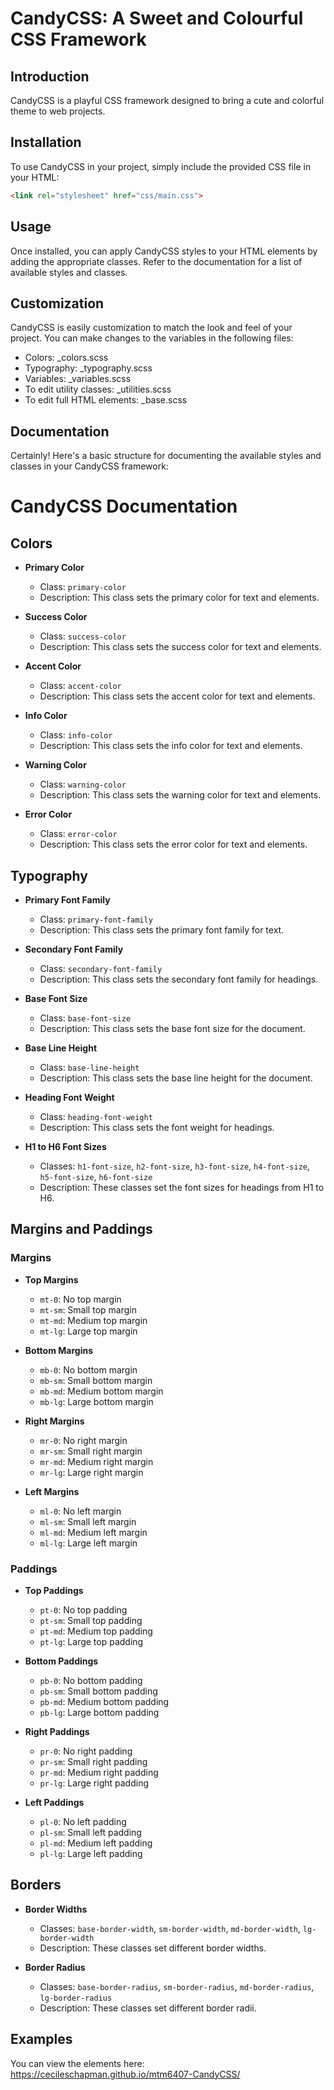 # CandyCSS: A Sweet and Colourful CSS Framework

## Introduction
CandyCSS is a playful CSS framework designed to bring a cute and colorful theme to web projects.

## Installation

To use CandyCSS in your project, simply include the provided CSS file in your HTML:

```html
<link rel="stylesheet" href="css/main.css">
```

## Usage

Once installed, you can apply CandyCSS styles to your HTML elements by adding the appropriate classes. Refer to the documentation for a list of available styles and classes.

## Customization

CandyCSS is easily customization to match the look and feel of your project. You can make changes to the variables in the following files:
- Colors: _colors.scss
- Typography: _typography.scss
- Variables: _variables.scss
- To edit utility classes: _utilities.scss
- To edit full HTML elements: _base.scss

## Documentation
Certainly! Here's a basic structure for documenting the available styles and classes in your CandyCSS framework:

# CandyCSS Documentation

## Colors

- **Primary Color**
  - Class: `primary-color`
  - Description: This class sets the primary color for text and elements.

- **Success Color**
  - Class: `success-color`
  - Description: This class sets the success color for text and elements.

- **Accent Color**
  - Class: `accent-color`
  - Description: This class sets the accent color for text and elements.

- **Info Color**
  - Class: `info-color`
  - Description: This class sets the info color for text and elements.

- **Warning Color**
  - Class: `warning-color`
  - Description: This class sets the warning color for text and elements.

- **Error Color**
  - Class: `error-color`
  - Description: This class sets the error color for text and elements.

## Typography

- **Primary Font Family**
  - Class: `primary-font-family`
  - Description: This class sets the primary font family for text.

- **Secondary Font Family**
  - Class: `secondary-font-family`
  - Description: This class sets the secondary font family for headings.

- **Base Font Size**
  - Class: `base-font-size`
  - Description: This class sets the base font size for the document.

- **Base Line Height**
  - Class: `base-line-height`
  - Description: This class sets the base line height for the document.

- **Heading Font Weight**
  - Class: `heading-font-weight`
  - Description: This class sets the font weight for headings.

- **H1 to H6 Font Sizes**
  - Classes: `h1-font-size`, `h2-font-size`, `h3-font-size`, `h4-font-size`, `h5-font-size`, `h6-font-size`
  - Description: These classes set the font sizes for headings from H1 to H6.

## Margins and Paddings

### Margins

- **Top Margins**
  - `mt-0`: No top margin
  - `mt-sm`: Small top margin
  - `mt-md`: Medium top margin
  - `mt-lg`: Large top margin

- **Bottom Margins**
  - `mb-0`: No bottom margin
  - `mb-sm`: Small bottom margin
  - `mb-md`: Medium bottom margin
  - `mb-lg`: Large bottom margin

- **Right Margins**
  - `mr-0`: No right margin
  - `mr-sm`: Small right margin
  - `mr-md`: Medium right margin
  - `mr-lg`: Large right margin

- **Left Margins**
  - `ml-0`: No left margin
  - `ml-sm`: Small left margin
  - `ml-md`: Medium left margin
  - `ml-lg`: Large left margin

### Paddings

- **Top Paddings**
  - `pt-0`: No top padding
  - `pt-sm`: Small top padding
  - `pt-md`: Medium top padding
  - `pt-lg`: Large top padding

- **Bottom Paddings**
  - `pb-0`: No bottom padding
  - `pb-sm`: Small bottom padding
  - `pb-md`: Medium bottom padding
  - `pb-lg`: Large bottom padding

- **Right Paddings**
  - `pr-0`: No right padding
  - `pr-sm`: Small right padding
  - `pr-md`: Medium right padding
  - `pr-lg`: Large right padding

- **Left Paddings**
  - `pl-0`: No left padding
  - `pl-sm`: Small left padding
  - `pl-md`: Medium left padding
  - `pl-lg`: Large left padding

## Borders

- **Border Widths**
  - Classes: `base-border-width`, `sm-border-width`, `md-border-width`, `lg-border-width`
  - Description: These classes set different border widths.

- **Border Radius**
  - Classes: `base-border-radius`, `sm-border-radius`, `md-border-radius`, `lg-border-radius`
  - Description: These classes set different border radii.

## Examples

You can view the elements here: https://cecileschapman.github.io/mtm6407-CandyCSS/
